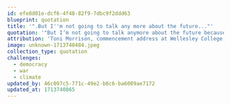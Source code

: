 ```yaml
---
id: efe8d01e-dcf6-4f48-82f9-7dbc9f2ddd63
blueprint: quotation
title: '".But I''m not going to talk any more about the future..."'
quotation: '"But I’m not going to talk anymore about the future because I’m hesitant to describe or predict, because I’m not even certain that it exists. That is to say, I’m not certain that somehow, perhaps, a burgeoning ménage a trois of political interests, corporate interests and military interests will not prevail and literally annihilate an inhabitable, humane future. Because I don’t think we can any longer rely on separation of powers, free speech, religious tolerance or unchallengeable civil liberties as a matter of course. That is, not while finite humans in the flux of time make decisions of infinite damage. Not while finite humans make infinite claims of virtue and unassailable power that are beyond their competence, if not their reach. So, no happy talk about the future."'
attribution: 'Toni Morrison, commencement address at Wellesley College, 2004'
image: unknown-1713740484.jpeg
collection_type: quotation
challenges:
  - democracy
  - war
  - climate
updated_by: 46c097c5-771c-49e2-b8c6-ba6009ae7172
updated_at: 1713740865
---
```

